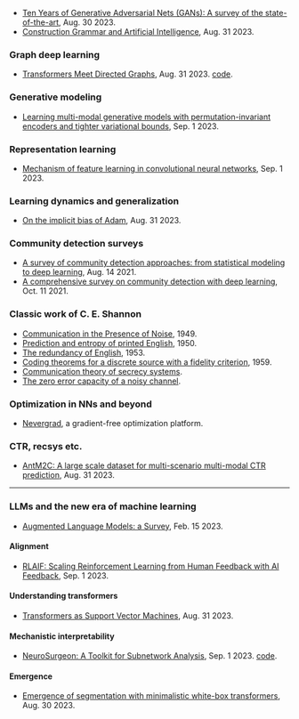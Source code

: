 
- [Ten Years of Generative Adversarial Nets (GANs): A survey of the state-of-the-art](https://arxiv.org/pdf/2308.16316.pdf), Aug. 30 2023.
- [Construction Grammar and Artificial Intelligence](https://arxiv.org/pdf/2309.00135.pdf), Aug. 31 2023.

### Graph deep learning

- [Transformers Meet Directed Graphs](https://arxiv.org/pdf/2302.00049.pdf), Aug. 31 2023. [code](https://github.com/deepmind/digraph_transformer).

### Generative modeling

- [Learning multi-modal generative models with permutation-invariant encoders and tighter variational bounds](https://arxiv.org/pdf/2309.00380.pdf), Sep. 1 2023.

### Representation learning

- [Mechanism of feature learning in convolutional neural networks](https://arxiv.org/pdf/2309.00570.pdf), Sep. 1 2023.

### Learning dynamics and generalization

- [On the implicit bias of Adam](https://arxiv.org/pdf/2309.00079.pdf), Aug. 31 2023.

### Community detection surveys

- [A survey of community detection approaches: from statistical modeling to deep learning](https://arxiv.org/pdf/2101.01669.pdf), Aug. 14 2021.
- [A comprehensive survey on community detection with deep learning](https://arxiv.org/pdf/2105.12584.pdf), Oct. 11 2021.

### Classic work of C. E. Shannon

- [Communication in the Presence of Noise](http://shilov-sss.ru/wp-content/uploads/2018/05/Shannon-C.-Communication-in-the-presence-of-noise-PIRE-37-I-194910.pdf), 1949.
- [Prediction and entropy of printed English](https://languagelog.ldc.upenn.edu/myl/Shannon1950.pdf), 1950.
- [The redundancy of English](https://jontalle.web.engr.illinois.edu/uploads/537.F18/Papers/Shannon50b.pdf), 1953.
- [Coding theorems for a discrete source with a fidelity criterion](https://mast.queensu.ca/~math474/shannon59.pdf), 1959.
- [Communication theory of secrecy systems](http://www.fr.beejack.com/sites/default/files/u3/Claude-Elwood-Shannon.pdf).
- [The zero error capacity of a noisy channel](https://ieeexplore.ieee.org/stamp/stamp.jsp?tp=&arnumber=1056798).

### Optimization in NNs and beyond

- [Nevergrad](https://facebookresearch.github.io/nevergrad/index.html), a gradient-free optimization platform.

### CTR, recsys etc.

- [AntM2C: A large scale dataset for multi-scenario multi-modal CTR prediction](https://arxiv.org/pdf/2308.16437.pdf), Aug. 31 2023.

---

### LLMs and the new era of machine learning

- [Augmented Language Models: a Survey](https://arxiv.org/pdf/2302.07842.pdf), Feb. 15 2023.

#### Alignment

- [RLAIF: Scaling Reinforcement Learning from Human Feedback with AI Feedback](https://arxiv.org/pdf/2309.00267.pdf), Sep. 1 2023.

#### Understanding transformers

- [Transformers as Support Vector Machines](https://arxiv.org/pdf/2308.16898.pdf), Aug. 31 2023.

#### Mechanistic interpretability

- [NeuroSurgeon: A Toolkit for Subnetwork Analysis](https://arxiv.org/pdf/2309.00244.pdf), Sep. 1 2023. [code](https://github.com/mlepori1/NeuroSurgeon).

#### Emergence

- [Emergence of segmentation with minimalistic white-box transformers](https://arxiv.org/pdf/2308.16271.pdf), Aug. 30 2023.
